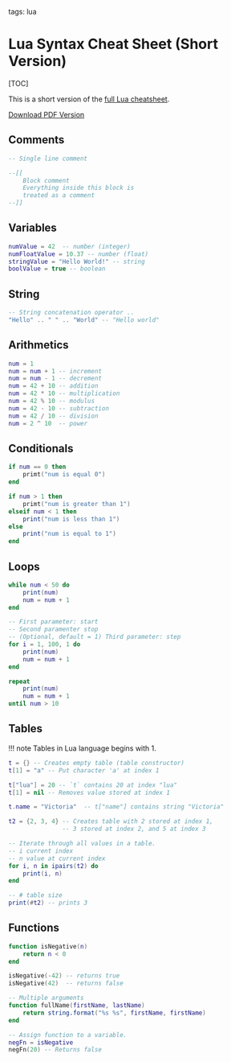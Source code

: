 <!-- Description: Very brief syntax cheat sheet of Lua language syntax. Download PDF of Lua cheat sheet. -->

tags: lua

# Lua Syntax Cheat Sheet (Short Version)

[TOC]

This is a short version of the [full Lua cheatsheet](/post/lua-cheatsheet.html).

[Download PDF Version](/assets/docs/Whoopee-Lua-Cheetsheat.pdf)

## Comments

```lua
-- Single line comment

--[[
	Block comment
	Everything inside this block is
	treated as a comment
--]]
```

## Variables

```lua
numValue = 42  -- number (integer)
numFloatValue = 10.37 -- number (float)
stringValue = "Hello World!" -- string
boolValue = true -- boolean
```

## String

```lua
-- String concatenation operator ..
"Hello" .. " " .. "World" -- "Hello world"
```

## Arithmetics

```lua
num = 1
num = num + 1 -- increment
num = num - 1 -- decrement 
num = 42 + 10 -- addition
num = 42 * 10 -- multiplication
num = 42 % 10 -- modulus
num = 42 - 10 -- subtraction
num = 42 / 10 -- division
num = 2 ^ 10  -- power
```

## Conditionals

```lua
if num == 0 then
	primt("num is equal 0")
end

if num > 1 then
	primt("num is greater than 1")
elseif num < 1 then
	print("num is less than 1")
else
	print("num is equal to 1")
end
```

## Loops

```lua
while num < 50 do
	print(num)
	num = num + 1
end

-- First parameter: start
-- Second paramenter stop
-- (Optional, default = 1) Third parameter: step
for i = 1, 100, 1 do
	print(num)
	num = num + 1
end

repeat
	print(num)
	num = num + 1
until num > 10
```

## Tables

!!! note
    Tables in Lua language begins with 1.

```lua
t = {} -- Creates empty table (table constructor)
t[1] = "a" -- Put character 'a' at index 1

t["lua"] = 20 -- `t` contains 20 at index "lua"
t[1] = nil -- Removes value stored at index 1

t.name = "Victoria"  -- t["name"] contains string "Victoria"

t2 = {2, 3, 4} -- Creates table with 2 stored at index 1,
               -- 3 stored at index 2, and 5 at index 3

-- Iterate through all values in a table.
-- i current index
-- n value at current index
for i, n in ipairs(t2) do
	print(i, n)
end

-- # table size
print(#t2) -- prints 3
```

## Functions

```lua
function isNegative(n)
	return n < 0
end

isNegative(-42) -- returns true
isNegative(42)  -- returns false

-- Multiple arguments
function fullName(firstName, lastName)
	return string.format("%s %s", firstName, firstName)
end

-- Assign function to a variable.
negFn = isNegative
negFn(20) -- Returns false
```